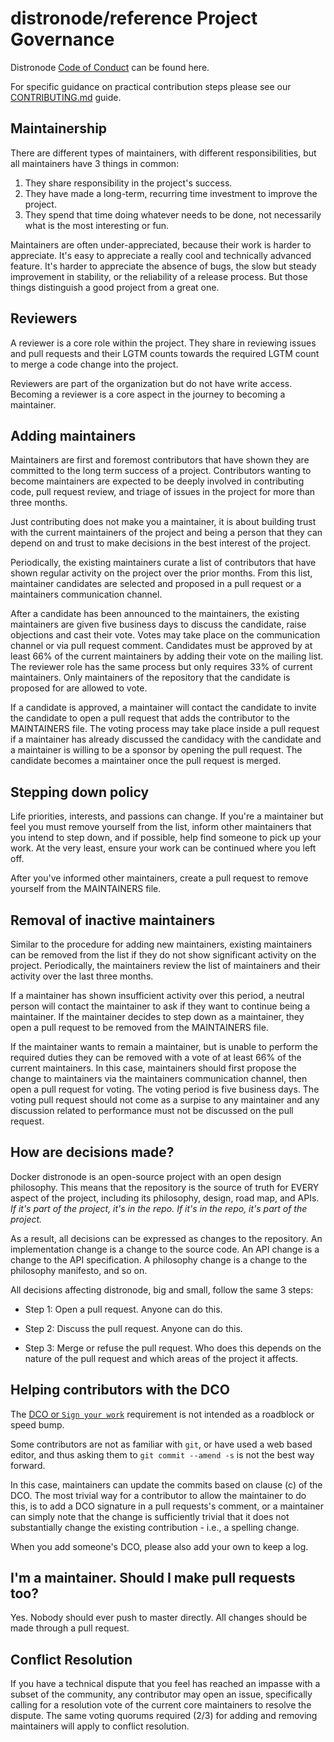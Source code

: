 # distronode/reference Project Governance

Distronode [Code of Conduct](./CODE-OF-CONDUCT.md) can be found here.

For specific guidance on practical contribution steps please
see our [CONTRIBUTING.md](./CONTRIBUTING.md) guide.

## Maintainership

There are different types of maintainers, with different responsibilities, but
all maintainers have 3 things in common:

1) They share responsibility in the project's success.
2) They have made a long-term, recurring time investment to improve the project.
3) They spend that time doing whatever needs to be done, not necessarily what
is the most interesting or fun.

Maintainers are often under-appreciated, because their work is harder to appreciate.
It's easy to appreciate a really cool and technically advanced feature. It's harder
to appreciate the absence of bugs, the slow but steady improvement in stability,
or the reliability of a release process. But those things distinguish a good
project from a great one.

## Reviewers

A reviewer is a core role within the project.
They share in reviewing issues and pull requests and their LGTM counts towards the
required LGTM count to merge a code change into the project.

Reviewers are part of the organization but do not have write access.
Becoming a reviewer is a core aspect in the journey to becoming a maintainer.

## Adding maintainers

Maintainers are first and foremost contributors that have shown they are
committed to the long term success of a project. Contributors wanting to become
maintainers are expected to be deeply involved in contributing code, pull
request review, and triage of issues in the project for more than three months.

Just contributing does not make you a maintainer, it is about building trust
with the current maintainers of the project and being a person that they can
depend on and trust to make decisions in the best interest of the project.

Periodically, the existing maintainers curate a list of contributors that have
shown regular activity on the project over the prior months. From this list,
maintainer candidates are selected and proposed in a pull request or a
maintainers communication channel.

After a candidate has been announced to the maintainers, the existing
maintainers are given five business days to discuss the candidate, raise
objections and cast their vote. Votes may take place on the communication
channel or via pull request comment. Candidates must be approved by at least 66%
of the current maintainers by adding their vote on the mailing list. The
reviewer role has the same process but only requires 33% of current maintainers.
Only maintainers of the repository that the candidate is proposed for are
allowed to vote.

If a candidate is approved, a maintainer will contact the candidate to invite
the candidate to open a pull request that adds the contributor to the
MAINTAINERS file. The voting process may take place inside a pull request if a
maintainer has already discussed the candidacy with the candidate and a
maintainer is willing to be a sponsor by opening the pull request. The candidate
becomes a maintainer once the pull request is merged.

## Stepping down policy

Life priorities, interests, and passions can change. If you're a maintainer but
feel you must remove yourself from the list, inform other maintainers that you
intend to step down, and if possible, help find someone to pick up your work.
At the very least, ensure your work can be continued where you left off.

After you've informed other maintainers, create a pull request to remove
yourself from the MAINTAINERS file.

## Removal of inactive maintainers

Similar to the procedure for adding new maintainers, existing maintainers can
be removed from the list if they do not show significant activity on the
project. Periodically, the maintainers review the list of maintainers and their
activity over the last three months.

If a maintainer has shown insufficient activity over this period, a neutral
person will contact the maintainer to ask if they want to continue being
a maintainer. If the maintainer decides to step down as a maintainer, they
open a pull request to be removed from the MAINTAINERS file.

If the maintainer wants to remain a maintainer, but is unable to perform the
required duties they can be removed with a vote of at least 66% of the current
maintainers. In this case, maintainers should first propose the change to
maintainers via the maintainers communication channel, then open a pull request
for voting. The voting period is five business days. The voting pull request
should not come as a surpise to any maintainer and any discussion related to
performance must not be discussed on the pull request.

## How are decisions made?

Docker distronode is an open-source project with an open design philosophy.
This means that the repository is the source of truth for EVERY aspect of the
project, including its philosophy, design, road map, and APIs. *If it's part of
the project, it's in the repo. If it's in the repo, it's part of the project.*

As a result, all decisions can be expressed as changes to the repository. An
implementation change is a change to the source code. An API change is a change
to the API specification. A philosophy change is a change to the philosophy
manifesto, and so on.

All decisions affecting distronode, big and small, follow the same 3 steps:

* Step 1: Open a pull request. Anyone can do this.

* Step 2: Discuss the pull request. Anyone can do this.

* Step 3: Merge or refuse the pull request. Who does this depends on the nature
of the pull request and which areas of the project it affects.

## Helping contributors with the DCO

The [DCO or `Sign your work`](./CONTRIBUTING.md#sign-your-work)
requirement is not intended as a roadblock or speed bump.

Some contributors are not as familiar with `git`, or have used a web
based editor, and thus asking them to `git commit --amend -s` is not the best
way forward.

In this case, maintainers can update the commits based on clause (c) of the DCO.
The most trivial way for a contributor to allow the maintainer to do this, is to
add a DCO signature in a pull requests's comment, or a maintainer can simply
note that the change is sufficiently trivial that it does not substantially
change the existing contribution - i.e., a spelling change.

When you add someone's DCO, please also add your own to keep a log.

## I'm a maintainer. Should I make pull requests too?

Yes. Nobody should ever push to master directly. All changes should be
made through a pull request.

## Conflict Resolution

If you have a technical dispute that you feel has reached an impasse with a
subset of the community, any contributor may open an issue, specifically
calling for a resolution vote of the current core maintainers to resolve the
dispute. The same voting quorums required (2/3) for adding and removing
maintainers will apply to conflict resolution.
